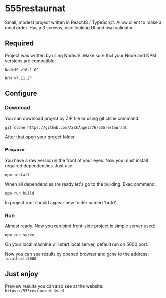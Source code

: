 # 555restaurnat

Small, modest project written in ReactJS / TypeScript. Allow client to make a meal order. Has a 3 screens, nice looking UI and own validator.

## Required

Project was written by using NodeJS. Make sure that your Node and NPM versions are compatible:

``NodeJS v16.1.0^``

``NPM v7.11.2^``

## Configure

### Download

You can download project by ZIP file or using git clone command:

``git clone https://github.com/ArchAngel776/555restaurant``

After that open your project folder

### Prepare

You have a raw version in the front of your eyes. Now you must install required dependencies. Just use:

``npm install``

When all dependencies are ready let's go to the building. Exec command:

``npm run build``

In project root should appear new folder named 'build'.

### Run

Almost ready. Now you can bind front-side project to simple server used:

``npm run serve``

On your local machine will start local server, default run on 5000 port.

Now you can see results by opened browser and gone to the address: ``localhost:5000``

## Just enjoy

Preview results you can also see at the website: ``https://555restaurant.5v.pl``
